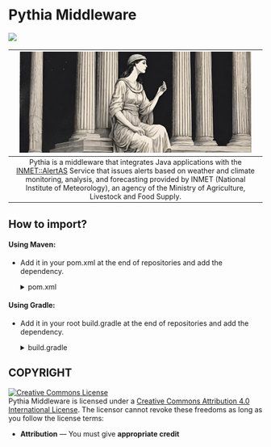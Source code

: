 
# Pythia Middleware
[![](https://jitpack.io/v/chon-group/Pythia.svg)](https://jitpack.io/#chon-group/Pythia)

|![](src/main/resources/pythia.png)|
|:-:|
|Pythia is a middleware that integrates Java applications with the [INMET::AlertAS](https://alertas2.inmet.gov.br/) Service that issues alerts based on weather and climate monitoring, analysis, and forecasting provided by INMET (National Institute of Meteorology), an agency of the Ministry of Agriculture, Livestock and Food Supply.|



## How to import?

#### Using Maven:
  - Add it in your pom.xml at the end of repositories and add the dependency.
    <details>
    <summary>pom.xml</summary>

    ```xml
    <repositories>
      <repository>
        <id>jitpack.io</id>
          <url>https://jitpack.io</url>
      </repository>
    </repositories>

    <dependencies>
      <dependency>
        <groupId>com.github.chon-group</groupId>
        <artifactId>Pythia</artifactId>
        <version>1.0.2</version>
      </dependency>
    </dependencies>
    ```
    </details>

#### Using Gradle:
  - Add it in your root build.gradle at the end of repositories and add the dependency.
    <details>
    <summary>build.gradle</summary>

    ```xml
    allprojects {
      repositories {
        ...
        maven { url 'https://jitpack.io' }
      }
    }

    dependencies {
      implementation 'com.github.chon-group:Pythia:1.0.2'
    }

    ```
    </details>

## COPYRIGHT
<a rel="license" href="http://creativecommons.org/licenses/by/4.0/"><img alt="Creative Commons License" style="border-width:0" src="https://i.creativecommons.org/l/by/4.0/88x31.png" /></a><br />Pythia Middleware is licensed under a <a rel="license" href="http://creativecommons.org/licenses/by/4.0/">Creative Commons Attribution 4.0 International License</a>. The licensor cannot revoke these freedoms as long as you follow the license terms:

* __Attribution__ — You must give __appropriate credit__ 
